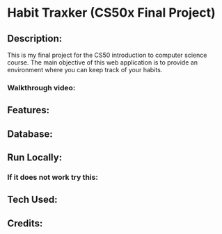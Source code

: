 # Habit Traxker (CS50x Final Project)

## Description:

This is my final project for the CS50 introduction to computer science course. The main objective of this web application is to provide an environment where you can keep track of your habits. 

### Walkthrough video: 

## Features:

## Database:

## Run Locally:

### If it does not work try this:

## Tech Used:

## Credits:



